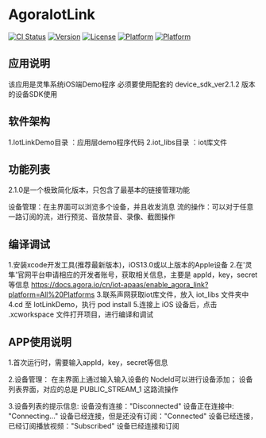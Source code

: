 # AgoraIotLink

[![CI Status](https://img.shields.io/travis/goooon/AgoraIotLink.svg?style=flat)](https://travis-ci.org/goooon/AgoraIotLink)
[![Version](https://img.shields.io/badge/pod-v2.1.0.2-519dd9.svg)](https://cocoapods.org/pods/AgoraIotLink)
[![License](https://img.shields.io/cocoapods/l/AgoraIotLink.svg?style=flat)](https://cocoapods.org/pods/AgoraIotLink)
[![Platform](https://img.shields.io/cocoapods/p/AgoraIotLink.svg?style=flat)](https://cocoapods.org/pods/AgoraIotLink)
[![Platform](https://img.shields.io/badge/language-swift-orange.svg)](https://cocoapods.org/pods/AgoraIotLink)

## 应用说明

该应用是灵隼系统iOS端Demo程序 必须要使用配套的 device_sdk_ver2.1.2 版本的设备SDK使用

## 软件架构

1.IotLinkDemo目录 ：应用层demo程序代码
2.iot_libs目录 ：iot库文件

## 功能列表

2.1.0是一个极致简化版本，只包含了最基本的链接管理功能

设备管理：在主界面可以浏览多个设备，并且收发消息
流的操作：可以对于任意一路订阅的流，进行预览、音放禁音、录像、截图操作

## 编译调试

1.安装xcode开发工具(推荐最新版本)，iOS13.0或以上版本的Apple设备
2.在'灵隼'官网平台申请相应的开发者账号，获取相关信息，主要是 appId，key，secret等信息 https://docs.agora.io/cn/iot-apaas/enable_agora_link?platform=All%20Platforms
3.联系声网获取iot库文件，放入 iot_libs 文件夹中
4.cd 至 IotLinkDemo，执行 pod install
5.连接上 iOS 设备后，点击 .xcworkspace 文件打开项目，进行编译和调试

## APP使用说明

1.首次运行时，需要输入appId，key，secret等信息

2.设备管理： 在主界面上通过输入输入设备的 NodeId可以进行设备添加； 设备列表界面，对应的总是 PUBLIC_STREAM_1 这路流操作

3.设备列表的提示信息: 设备没有连接："Disconnected" 设备正在连接中: "Connecting..." 设备已经连接，但是还没有订阅："Connected" 设备已经连接，已经订阅播放视频："Subscribed" 设备已经连接和订阅

